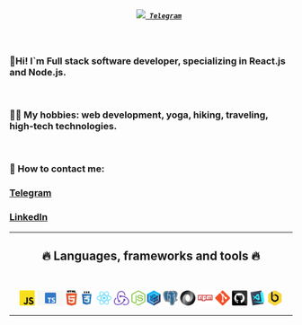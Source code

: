 <h5 align="center">
  <code>
    <a href="https://t.me/Semrvl" title="Telegram"><img width="30" src="images/LinkedIn.png"> Telegram</a></code>
</h5>
<br>
<p align="center">
  <h3>💪Hi! I`m Full stack software developer, specializing in React.js and Node.js.</h3> 
  <br>
  <h3>🤹🏽 My hobbies: web development, yoga, hiking, traveling, high-tech technologies.</h3> 
  <br>
  <h3>💬 How to contact me:</h3>
  <h3><a href="https://t.me/Semrvl" title="Telegram">Telegram</a></h3>  <h3><a href="https://www.linkedin.com/in/semartem/" title="LinkedIn">LinkedIn</a></h3>
</p>

<hr>
<h2 align="center">🔥 Languages, frameworks and tools 🔥</h2>
<br>
<p align="center">
  <code><img title="Javascript" height="27" src="images/javascript.svg"></code>
  <code><img title="Typescript" height="27" src="images/typescript.png"></code>
  <code><img title="HTML5" height="27" src="images/html5.svg"></code>
  <code><img title="CSS" height="27" src="images/css.svg"></code>
  <code><img title="React" height="27" src="images/react-original.svg"></code>
  <code><img title="Redux" height="27" src="images/redux.svg"></code>
  <code><img title="Node.js" height="27" src="images/nodejs.svg"></code>
  <code><img title="Sequelize ORM" height="27" src="images/sequelize.svg"></code>
  <code><img title="PostgreSQL" height="27" src="images/postgresql.svg"></code>
  <code><img title="JSON" height="27" src="images/json.svg"></code>
  <code><img title="npm" height="27" src="images/npm.svg"></code>
  <code><img title="Git" height="27" src="images/git-original.svg"></code>
  <code><img title="GitHub" height="27" src="images/github.svg"></code>
  <code><img title="Visual Studio Code" height="27" src="images/vscode.png"></code>
  <code><img title="Beekeeper" height="27" src="images/beekeeper.png"></code>
</p>
<hr>
